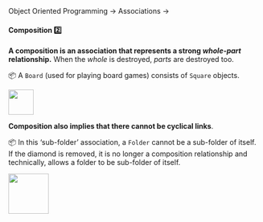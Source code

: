 <link rel="stylesheet" href="{{baseUrl}}/css/textbook.css">

<div class="website-content">

<div id="path">Object Oriented Programming &rarr; Associations &rarr;</div>

<div id="title">

#### Composition :two:

</div>

<div id="body">

**A composition is an association that represents a strong _whole-part_ relationship.** When the _whole_ is destroyed, _parts_ are destroyed too.

<dynamic-panel bottom-switch src="../../../uml/classDiagrams/composition/what/full.md" header=":mortar_board: UML &rarr; Class Diagrams &rarr; Composition" />

<p/>

<tip-box>

:package: A `Board` (used for playing board games) consists of `Square` objects.

<img src="{{baseUrl}}/oopDesign/associations/composition/images/boardSquare.png" height="50" />
<p/>

</tip-box>

**Composition also implies that there cannot be cyclical links**. 

<tip-box>

:package: In this ‘sub-folder’ association, a `Folder` cannot be a sub-folder of itself. If the diamond is removed, it is no longer a composition relationship and technically, allows a folder to be sub-folder of itself.

<img src="{{baseUrl}}/oopDesign/associations/composition/images/folder.png" height="80" />
<p/>

</tip-box>

</div>

<div id="extras">
<div>

</div>
